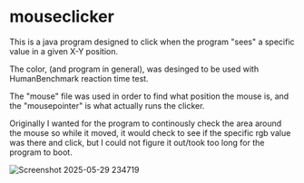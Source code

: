 # mouseclicker

This is a java program designed to click when the program "sees" a specific value in a given X-Y position.

The color, (and program in general), was desinged to be used with HumanBenchmark reaction time test.

The "mouse" file was used in order to find what position the mouse is, and the "mousepointer" is what actually runs the clicker. 

Originally I wanted for the program to continously check the area around the mouse so while it moved, it would check to see if the specific rgb value was there and click, but I could not figure it out/took too long for the program to boot.

![Screenshot 2025-05-29 234719](https://github.com/user-attachments/assets/b3aa2626-e72b-422d-ad01-e8d55e1e5ba3)

